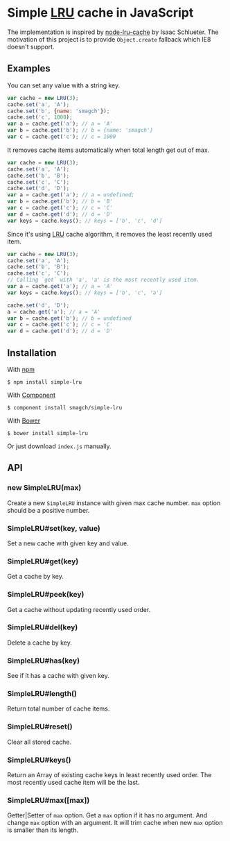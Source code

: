# Simple [LRU] cache in JavaScript

The implementation is inspired by [node-lru-cache] by Isaac Schlueter. The
motivation of this project is to provide `Object.create` fallback which IE8
doesn't support.

## Examples

  You can set any value with a string key.

```js
var cache = new LRU(3);
cache.set('a', 'A');
cache.set('b', {name: 'smagch'});
cache.set('c', 1000);
var a = cache.get('a'); // a = 'A'
var b = cache.get('b'); // b = {name: 'smagch'}
var c = cache.get('c'); // c = 1000
```

  It removes cache items automatically when total length get out of max.

```js
var cache = new LRU(3);
cache.set('a', 'A');
cache.set('b', 'B');
cache.set('c', 'C');
cache.set('d', 'D');
var a = cache.get('a'); // a = undefined;
var b = cache.get('b'); // b = 'B'
var c = cache.get('c'); // c = 'C'
var d = cache.get('d'); // d = 'D'
var keys = cache.keys(); // keys = ['b', 'c', 'd']
```

  Since it's using [LRU] cache algorithm, it removes the least recently used
  item.

```js
var cache = new LRU(3);
cache.set('a', 'A');
cache.set('b', 'B');
cache.set('c', 'C');
// Calling `get` with 'a', 'a' is the most recently used item.
var a = cache.get('a'); // a = 'A'
var keys = cache.keys(); // keys = ['b', 'c', 'a']

cache.set('d', 'D');
a = cache.get('a'); // a = 'A'
var b = cache.get('b'); // b = undefined
var c = cache.get('c'); // c = 'C'
var d = cache.get('d'); // d = 'D'
```

## Installation

  With [npm](https://npmjs.org/)

```shell
$ npm install simple-lru
```

  With [Component](https://github.com/component/component)

```shell
$ component install smagch/simple-lru
```

  With [Bower](http://bower.io/)

```shell
$ bower install simple-lru
```

  Or just download `index.js` manually.

## API

### new SimpleLRU(max)

  Create a new `SimpleLRU` instance with given max cache number. `max` option
  should be a positive number.

### SimpleLRU#set(key, value)

  Set a new cache with given key and value.

### SimpleLRU#get(key)

  Get a cache by key.

### SimpleLRU#peek(key)

  Get a cache without updating recently used order.

### SimpleLRU#del(key)

  Delete a cache by key.

### SimpleLRU#has(key)

  See if it has a cache with given key.

### SimpleLRU#length()

  Return total number of cache items.

### SimpleLRU#reset()

  Clear all stored cache.

### SimpleLRU#keys()

  Return an Array of existing cache keys in least recently used order. The most
  recently used cache item will be the last.

### SimpleLRU#max([max])

  Getter|Setter of `max` option. Get a `max` option if it has no argument. And
  change `max` option with an argument. It will trim cache when new `max` option
  is smaller than its length.

[node-lru-cache]: https://github.com/isaacs/node-lru-cache
[LRU]: http://en.wikipedia.org/wiki/Cache_algorithms#Least_Recently_Used

